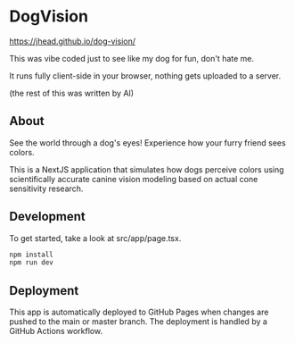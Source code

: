# DogVision

https://jhead.github.io/dog-vision/

This was vibe coded just to see like my dog for fun, don't hate me. 

It runs fully client-side in your browser, nothing gets uploaded to a server.

(the rest of this was written by AI)

## About

See the world through a dog's eyes! Experience how your furry friend sees colors.

This is a NextJS application that simulates how dogs perceive colors using scientifically accurate canine vision modeling based on actual cone sensitivity research.

## Development

To get started, take a look at src/app/page.tsx.

```bash
npm install
npm run dev
```

## Deployment

This app is automatically deployed to GitHub Pages when changes are pushed to the main or master branch. The deployment is handled by a GitHub Actions workflow.
